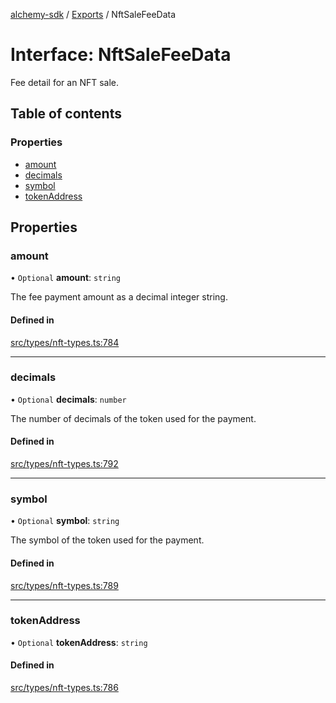 [alchemy-sdk](../README.md) / [Exports](../modules.md) / NftSaleFeeData

# Interface: NftSaleFeeData

Fee detail for an NFT sale.

## Table of contents

### Properties

- [amount](NftSaleFeeData.md#amount)
- [decimals](NftSaleFeeData.md#decimals)
- [symbol](NftSaleFeeData.md#symbol)
- [tokenAddress](NftSaleFeeData.md#tokenaddress)

## Properties

### amount

• `Optional` **amount**: `string`

The fee payment amount as a decimal integer string.

#### Defined in

[src/types/nft-types.ts:784](https://github.com/alchemyplatform/alchemy-sdk-js/blob/7ae04a5/src/types/nft-types.ts#L784)

___

### decimals

• `Optional` **decimals**: `number`

The number of decimals of the token used for the payment.

#### Defined in

[src/types/nft-types.ts:792](https://github.com/alchemyplatform/alchemy-sdk-js/blob/7ae04a5/src/types/nft-types.ts#L792)

___

### symbol

• `Optional` **symbol**: `string`

The symbol of the token used for the payment.

#### Defined in

[src/types/nft-types.ts:789](https://github.com/alchemyplatform/alchemy-sdk-js/blob/7ae04a5/src/types/nft-types.ts#L789)

___

### tokenAddress

• `Optional` **tokenAddress**: `string`

#### Defined in

[src/types/nft-types.ts:786](https://github.com/alchemyplatform/alchemy-sdk-js/blob/7ae04a5/src/types/nft-types.ts#L786)

